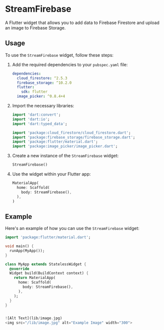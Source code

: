# StreamFirebase

A Flutter widget that allows you to add data to Firebase Firestore and upload an image to Firebase Storage.

## Usage

To use the `StreamFirebase` widget, follow these steps:

1. Add the required dependencies to your `pubspec.yaml` file:

    ```yaml
    dependencies:
      cloud_firestore: ^2.5.3
      firebase_storage: ^10.2.0
      flutter:
        sdk: flutter
      image_picker: ^0.8.4+4
    ```

2. Import the necessary libraries:

    ```dart
    import 'dart:convert';
    import 'dart:io';
    import 'dart:typed_data';

    import 'package:cloud_firestore/cloud_firestore.dart';
    import 'package:firebase_storage/firebase_storage.dart';
    import 'package:flutter/material.dart';
    import 'package:image_picker/image_picker.dart';
    ```

3. Create a new instance of the `StreamFirebase` widget:

    ```dart
    StreamFirebase()
    ```

4. Use the widget within your Flutter app:

    ```dart
    MaterialApp(
      home: Scaffold(
        body: StreamFirebase(),
      ),
    )
    ```

## Example

Here's an example of how you can use the `StreamFirebase` widget:

```dart
import 'package:flutter/material.dart';

void main() {
  runApp(MyApp());
}

class MyApp extends StatelessWidget {
  @override
  Widget build(BuildContext context) {
    return MaterialApp(
      home: Scaffold(
        body: StreamFirebase(),
      ),
    );
  }
}


![Alt Text](lib/image.jpg)
<img src="/lib/image.jpg" alt="Example Image" width="300">